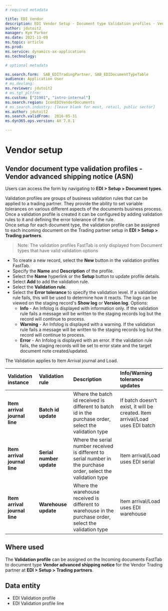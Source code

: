 ```yaml
---
# required metadata

title: EDI Vendor
description: EDI Vendor Setup - Document type Validation profiles - Vendor advanced shipping notice
author: jdutoit2
manager: Kym Parker
ms.date: 2021-11-09
ms.topic: article
ms.prod: 
ms.service: dynamics-ax-applications
ms.technology: 

# optional metadata

ms.search.form:  SAB_EDITradingPartner, SAB_EDIDocumentTypeTable
audience: Application User
# ms.devlang:
ms.reviewer: jdutoit2
# ms.tgt_pltfrm:
ms.custom: ["21901", "intro-internal"]
ms.search.region: IconEDIVendorDocuments
# ms.search.industry: [leave blank for most, retail, public sector]
ms.author: jdutoit2
ms.search.validFrom:  2016-05-31
ms.dyn365.ops.version: AX 7.0.1

---
```


# Vendor setup
## Vendor document type validation profiles - Vendor advanced shipping notice (ASN)

Users can access the form by navigating to **EDI > Setup > Document types**.

Validation profiles are groups of business validation rules that can be applied to a trading partner. They provide the ability to set variable tolerances on various different aspects of the documents business process. Once a validation profile is created it can be configured by adding validation rules to it and defining the error tolerance of the rule. <br>
Once setup for each document type, the validation profile can be assigned to each incoming document on the Trading partner setup in **EDI > Setup > Trading partners**.

> Note:  The validation profiles FastTab is only displayed from Document types that have valid validation options

- To create a new record, select the **New** button in the validation profiles FastTab.
- Specify the **Name** and **Description** of the profile.
- Select the **Name** hyperlink or the **Setup** button to update profile details.
- Select **Add** to add the validation rule.
- Select the **Validation rule**.
- Select the **Error tolerance** to specify the validation level.  If a validation rule fails, this will be used to determine how it reacts. The logs can be viewed on the staging record's **Show log** or **Version log**. Options:
  - **Info** - An Infolog is displayed with information only. If the validation rule fails a message will be written to the staging records log but the record will continue to process.
  - **Warning** - An Infolog is displayed with a warning. If the validation rule fails a message will be written to the staging records log but the record will continue to process. 
  - **Error** - An Infolog is displayed with an error. If the validation rule fails, the staging records will be set to error state and the target document note created/updated. 


The Validation applies to Item Arrival journal and Load.

**Validation instance**       | **Validation rule**           | **Description**       | **Info/Warning tolerance updates**
:-------                      |:-------                       |:----------            |:----------
**Item arrival journal line** |	**Batch id update**           | Where the batch id received is different to batch id in the purchase order, select the validation type	| If batch doesn’t exist, it will be created. Item arrival/Load uses EDI batch
**Item arrival journal line** |	**Serial number update**	    | Where the serial number received is different to serial number in the purchase order, select the validation type	| Item arrival/Load uses EDI serial
**Item arrival journal line** |	**Warehouse update**          |	Where the warehouse received is different to warehouse in the purchase order, select the validation type	| Item arrival/Load uses EDI warehouse

## Where used
The **Validation profile** can be assigned on the Incoming documents FastTab to document type **Vendor advanced shipping notice** for the Vendor Trading partner at **EDI > Setup > Trading partners**.

## Data entity
- EDI Validation profile
- EDI Validation profile line
